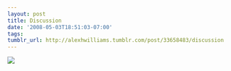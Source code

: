 ```yaml
---
layout: post
title: Discussion
date: '2008-05-03T18:51:03-07:00'
tags: 
tumblr_url: http://alexhwilliams.tumblr.com/post/33658483/discussion
---
```

<img src="http://24.media.tumblr.com/EXq6qISRE8kim4q4XGHNZHs0_250.jpg"/>
